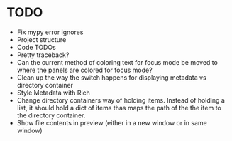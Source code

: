 # TODO

- Fix mypy error ignores
- Project structure
- Code TODOs
- Pretty traceback?
- Can the current method of coloring text for focus mode be moved to where the panels are colored for focus mode?
- Clean up the way the switch happens for displaying metadata vs directory container
- Style Metadata with Rich
- Change directory containers way of holding items.  Instead of holding a list, it should hold a dict of items thas maps the path of the the item to the directory container.
- Show file contents in preview (either in a new window or in same window)
